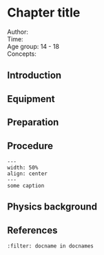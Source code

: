 

# Chapter title


Author:     \
Time:	  	\
Age group:	14 - 18\
Concepts:	

## Introduction

## Equipment

## Preparation

## Procedure

```{figure} demo02_figure2.JPG
---
width: 50%
align: center
---
some caption
```

## Physics background


## References
```{bibliography}
:filter: docname in docnames
```